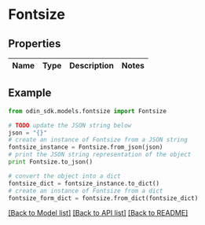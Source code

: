 # Fontsize


## Properties

Name | Type | Description | Notes
------------ | ------------- | ------------- | -------------

## Example

```python
from odin_sdk.models.fontsize import Fontsize

# TODO update the JSON string below
json = "{}"
# create an instance of Fontsize from a JSON string
fontsize_instance = Fontsize.from_json(json)
# print the JSON string representation of the object
print Fontsize.to_json()

# convert the object into a dict
fontsize_dict = fontsize_instance.to_dict()
# create an instance of Fontsize from a dict
fontsize_form_dict = fontsize.from_dict(fontsize_dict)
```
[[Back to Model list]](../README.md#documentation-for-models) [[Back to API list]](../README.md#documentation-for-api-endpoints) [[Back to README]](../README.md)


